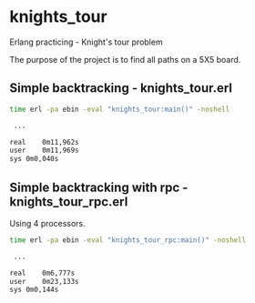 # knights_tour

Erlang practicing - Knight's tour problem

The purpose of the project is to find all paths on a 5X5 board.

## Simple backtracking - knights_tour.erl

```sh
time erl -pa ebin -eval "knights_tour:main()" -noshell

 ...

real	0m11,962s
user	0m11,969s
sys	0m0,040s
```

## Simple backtracking with rpc - knights_tour_rpc.erl

Using 4 processors.

```sh
time erl -pa ebin -eval "knights_tour_rpc:main()" -noshell

 ...

real	0m6,777s
user	0m23,133s
sys	0m0,144s
```
